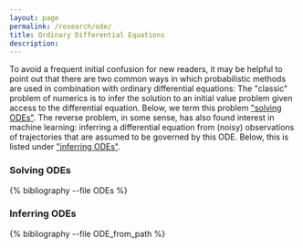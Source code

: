 ```yaml
---
layout: page
permalink: /research/ode/
title: Ordinary Differential Equations
description:
---
```


To avoid a frequent initial confusion for new readers, it may be helpful to
point out that there are two common ways in which probabilistic methods are
used in combination with ordinary differential equations: The "classic" problem
of numerics is to infer the solution to an initial value problem given access
to the differential equation. Below, we term this problem <a
href="#solving-odes">"solving ODEs"</a>. The reverse problem, in some sense, has
also found interest in machine learning: inferring a differential equation from
(noisy) observations of trajectories that are assumed to be governed by this
ODE. Below, this is listed under <a href="#inferring-odes">"inferring ODEs"</a>.

### Solving ODEs

<div class="publications">
{% bibliography --file ODEs %}
</div>

### Inferring ODEs

<div class="publications">
{% bibliography --file ODE_from_path %}
</div>
